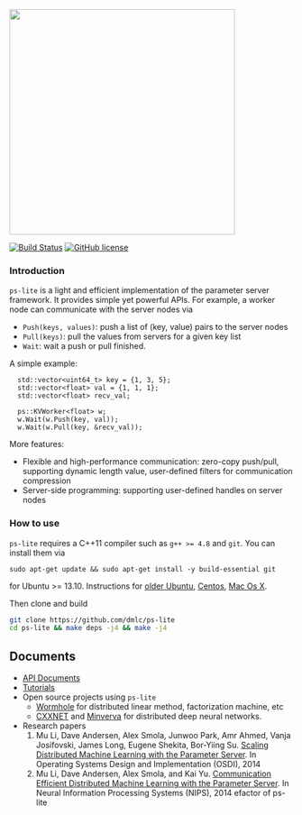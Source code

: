 <img src="http://parameterserver.org/images/parameterserver.png"  width=400 />

[![Build Status](https://travis-ci.org/dmlc/ps-lite.svg?branch=master)](https://travis-ci.org/dmlc/ps-lite)
[![GitHub license](http://dmlc.github.io/img/apache2.svg)](./LICENSE)

### Introduction

`ps-lite` is a light and efficient implementation of the parameter server
framework. It provides simple yet powerful APIs. For example, a worker node can
communicate with the server nodes via
- `Push(keys, values)`: push a list of (key, value) pairs to the server nodes
- `Pull(keys)`: pull the values from servers for a given key list
- `Wait`: wait a push or pull finished.

A simple example:

```
  std::vector<uint64_t> key = {1, 3, 5};
  std::vector<float> val = {1, 1, 1};
  std::vector<float> recv_val;

  ps::KVWorker<float> w;
  w.Wait(w.Push(key, val));
  w.Wait(w.Pull(key, &recv_val));
```

More features:

- Flexible and high-performance communication: zero-copy push/pull, supporting
  dynamic length value, user-defined filters for communication compression
- Server-side programming: supporting user-defined handles on server nodes

### How to use

`ps-lite` requires a C++11 compiler such as `g++ >= 4.8` and `git`. You can
install them via
```
sudo apt-get update && sudo apt-get install -y build-essential git
```
for Ubuntu >= 13.10. Instructions for
[older Ubuntu](http://ubuntuhandbook.org/index.php/2013/08/install-gcc-4-8-via-ppa-in-ubuntu-12-04-13-04/),
[Centos](http://linux.web.cern.ch/linux/devtoolset/),
[Mac Os X](http://hpc.sourceforge.net/).

Then clone and build

```bash
git clone https://github.com/dmlc/ps-lite
cd ps-lite && make deps -j4 && make -j4
```

## Documents

- [API Documents](http://www.cs.cmu.edu/~muli/ps-lite/)
- [Tutorials](guide/)
- Open source projects using `ps-lite`
  - [Wormhole](https://github.com/dmlc/wormhole) for distributed linear method, factorization machine, etc
  - [CXXNET](https://github.com/dmlc/cxxnet) and [Minverva](https://github.com/minerva-developers/minerva) for distributed deep neural networks.
- Research papers
  1. Mu Li, Dave Andersen, Alex Smola, Junwoo Park, Amr Ahmed, Vanja Josifovski,
     James Long, Eugene Shekita, Bor-Yiing
     Su. [Scaling Distributed Machine Learning with the Parameter Server](http://www.cs.cmu.edu/~muli/file/parameter_server_osdi14.pdf). In
     Operating Systems Design and Implementation (OSDI), 2014
  2. Mu Li, Dave Andersen, Alex Smola, and Kai
     Yu. [Communication Efficient Distributed Machine Learning with the Parameter Server](http://www.cs.cmu.edu/~muli/file/parameter_server_nips14.pdf). In
     Neural Information Processing Systems (NIPS), 2014
efactor of ps-lite
